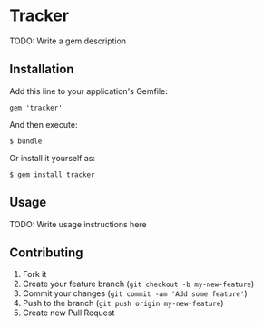# Tracker

TODO: Write a gem description

## Installation

Add this line to your application's Gemfile:

    gem 'tracker'

And then execute:

    $ bundle

Or install it yourself as:

    $ gem install tracker

## Usage

TODO: Write usage instructions here

## Contributing

1. Fork it
2. Create your feature branch (`git checkout -b my-new-feature`)
3. Commit your changes (`git commit -am 'Add some feature'`)
4. Push to the branch (`git push origin my-new-feature`)
5. Create new Pull Request
